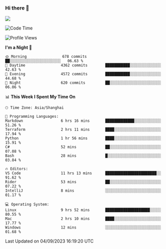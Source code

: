 ### Hi there 👋

<!--
**JJAYCHEN1e/jjaychen1e** is a ✨ _special_ ✨ repository because its `README.md` (this file) appears on your GitHub profile.

Here are some ideas to get you started:

- 🔭 I’m currently working on ...
- 🌱 I’m currently learning ...
- 👯 I’m looking to collaborate on ...
- 🤔 I’m looking for help with ...
- 💬 Ask me about ...
- 📫 How to reach me: ...
- 😄 Pronouns: ...
- ⚡ Fun fact: ...
-->

[![](https://github-readme-stats.vercel.app/api?username=jjaychen1e&show_icons=true)](https://github.com/jjaychen1e/github-readme-stats?count_private=true)

<!--START_SECTION:waka-->
![Code Time](http://img.shields.io/badge/Code%20Time-860%20hrs%2042%20mins-blue)

![Profile Views](http://img.shields.io/badge/Profile%20Views-0-blue)

**I'm a Night 🦉** 

```text
🌞 Morning                678 commits         ██░░░░░░░░░░░░░░░░░░░░░░░   06.63 % 
🌆 Daytime                4362 commits        ███████████░░░░░░░░░░░░░░   42.63 % 
🌃 Evening                4572 commits        ███████████░░░░░░░░░░░░░░   44.68 % 
🌙 Night                  620 commits         ██░░░░░░░░░░░░░░░░░░░░░░░   06.06 % 
```


📊 **This Week I Spent My Time On** 

```text
🕑︎ Time Zone: Asia/Shanghai

💬 Programming Languages: 
Markdown                 6 hrs 16 mins       █████████████░░░░░░░░░░░░   51.26 % 
Terraform                2 hrs 11 mins       ████░░░░░░░░░░░░░░░░░░░░░   17.94 % 
Python                   1 hr 56 mins        ████░░░░░░░░░░░░░░░░░░░░░   15.91 % 
C#                       52 mins             ██░░░░░░░░░░░░░░░░░░░░░░░   07.08 % 
Bash                     28 mins             █░░░░░░░░░░░░░░░░░░░░░░░░   03.84 % 

🔥 Editors: 
VS Code                  11 hrs 13 mins      ███████████████████████░░   91.62 % 
Rider                    53 mins             ██░░░░░░░░░░░░░░░░░░░░░░░   07.22 % 
IntelliJ                 8 mins              ░░░░░░░░░░░░░░░░░░░░░░░░░   01.17 % 

💻 Operating System: 
Linux                    9 hrs 52 mins       ████████████████████░░░░░   80.55 % 
Mac                      2 hrs 10 mins       ████░░░░░░░░░░░░░░░░░░░░░   17.77 % 
Windows                  12 mins             ░░░░░░░░░░░░░░░░░░░░░░░░░   01.68 % 
```


 Last Updated on 04/09/2023 16:19:20 UTC
<!--END_SECTION:waka-->
